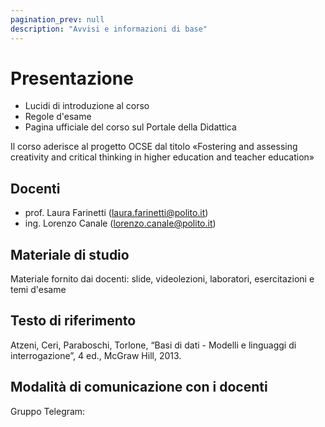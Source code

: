 ```yaml
---
pagination_prev: null
description: "Avvisi e informazioni di base"
---
```


# Presentazione

-   Lucidi di introduzione al corso
-   Regole d'esame
-   Pagina ufficiale del corso sul Portale della Didattica

Il corso aderisce al progetto OCSE dal titolo «Fostering and assessing creativity and critical thinking in higher education and teacher education»

## Docenti

- prof. Laura Farinetti (laura.farinetti@polito.it)
- ing. Lorenzo Canale (lorenzo.canale@polito.it)

## Materiale di studio

Materiale fornito dai docenti: slide, videolezioni, laboratori, esercitazioni e temi d'esame

## Testo di riferimento

Atzeni, Ceri, Paraboschi, Torlone, “Basi di dati - Modelli e linguaggi di interrogazione”, 4 ed., McGraw Hill, 2013.

## Modalità di comunicazione con i docenti

Gruppo Telegram: